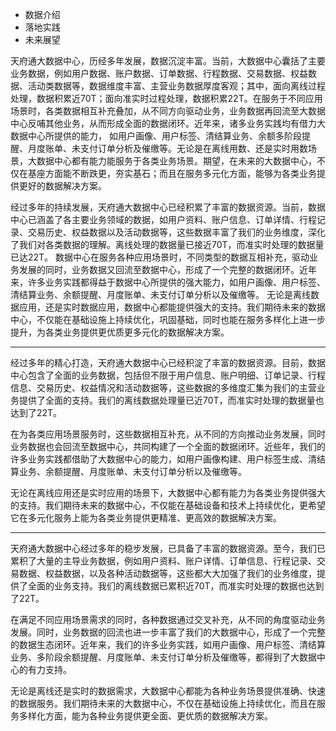 * 数据介绍
* 落地实践
* 未来展望

天府通大数据中心，历经多年发展，数据沉淀丰富。当前，大数据中心囊括了主要业务数据，例如用户数据、账户数据、订单数据、行程数据、交易数据、权益数据、活动类数据等，数据维度丰富、主营业务数据厚度客观；其中，面向离线过程处理，数据积累近70T；面向准实时过程处理，数据积累22T。在服务于不同应用场景时，各类数据相互补充叠加，从不同方向驱动业务，业务数据再回流至大数据中心反哺其他业务，从而形成全面的数据闭环。近年来，诸多业务实践均有借力大数据中心所提供的能力， 如用户画像、用户标签、清结算业务、余额多阶段提醒、月度账单、未支付订单分析及催缴等。无论是在离线用数、还是实时用数场景，大数据中心都有能力能服务于各类业务场景。期望，在未来的大数据中心，不仅在基座方面能不断跌更，夯实基石；而且在服务多元化方面，能够为各类业务提供更好的数据解决方案。

经过多年的持续发展，天府通大数据中心已经积累了丰富的数据资源。当前，数据中心已涵盖了各主要业务领域的数据，如用户资料、账户信息、订单详情、行程记录、交易历史、权益数据以及活动数据等，这些数据丰富了我们的业务维度，深化了我们对各类数据的理解。离线处理的数据量已接近70T，而准实时处理的数据量已达22T。 数据中心在服务各种应用场景时，不同类型的数据互相补充，驱动业务发展的同时，业务数据又回流至数据中心，形成了一个完整的数据闭环。近年来，许多业务实践都得益于数据中心所提供的强大能力，如用户画像、用户标签、清结算业务、余额提醒、月度账单、未支付订单分析以及催缴等。 无论是离线数据应用，还是实时数据应用，数据中心都能提供强大的支持。我们期待未来的数据中心，不仅能在基础设施上持续优化，巩固基础，同时也能在服务多样化上进一步提升，为各类业务提供更优质更多元化的数据解决方案。

****
经过多年的精心打造，天府通大数据中心已经积淀了丰富的数据资源。目前，数据中心包含了全面的业务数据，包括但不限于用户信息、账户明细、订单记录、行程信息、交易历史、权益情况和活动数据等，这些数据的多维度汇集为我们的主营业务提供了全面的支持。我们的离线数据处理量已近70T，而准实时处理的数据量也达到了22T。

在为各类应用场景服务时，这些数据相互补充，从不同的方向推动业务发展，同时业务数据也会回流至数据中心，共同构建了一个全面的数据闭环。近些年，我们的许多业务实践都借助了大数据中心的能力，如用户画像构建、用户标签生成、清结算业务、余额提醒、月度账单、未支付订单分析以及催缴等。

无论在离线应用还是实时应用的场景下，大数据中心都有能力为各类业务提供强大的支持。我们期待未来的数据中心，不仅能在基础设备和技术上持续优化，更希望它在多元化服务上能为各类业务提供更精准、更高效的数据解决方案。

**** 
天府通大数据中心经过多年的稳步发展，已具备了丰富的数据资源。至今，我们已累积了大量的主导业务数据，例如用户资料、账户详情、订单信息、行程记录、交易数据、权益数据，以及各种活动数据等，这些都大大加强了我们的业务维度，提供了全面的业务支持。我们的离线数据已累积近70T，而准实时处理的数据也达到了22T。

在满足不同应用场景需求的同时，各种数据通过交叉补充，从不同的角度驱动业务发展。同时，业务数据的回流也进一步丰富了我们的大数据中心，形成了一个完整的数据生态闭环。近年来，我们的许多业务实践，如用户画像、用户标签、清结算业务、多阶段余额提醒、月度账单、未支付订单分析及催缴等，都得到了大数据中心的有力支持。

无论是离线还是实时的数据需求，大数据中心都能为各种业务场景提供准确、快速的数据服务。我们期待未来的大数据中心，不仅在基础设施上持续优化，而且在服务多样化方面，能为各种业务提供更全面、更优质的数据解决方案。